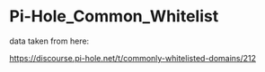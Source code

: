 # Pi-Hole_Common_Whitelist


data taken from here:

https://discourse.pi-hole.net/t/commonly-whitelisted-domains/212